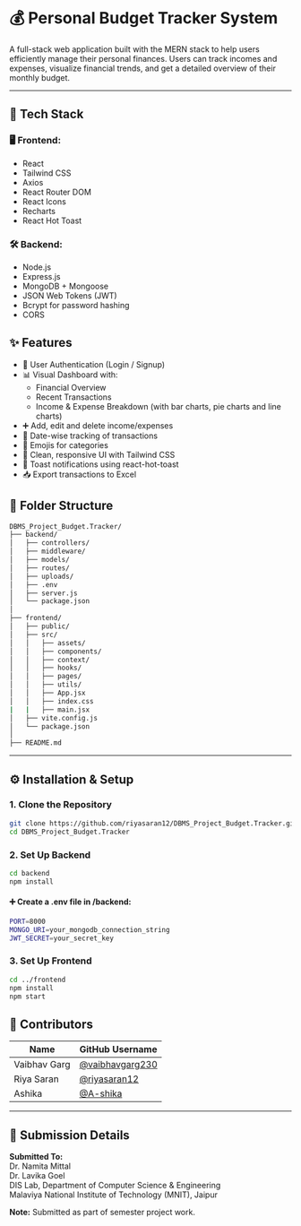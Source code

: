 # 💰 Personal Budget Tracker System

A full-stack web application built with the MERN stack to help users efficiently manage their personal finances. Users can track incomes and expenses, visualize financial trends, and get a detailed overview of their monthly budget.

---

## 🚀 Tech Stack

### 🖥️ Frontend:
- React
- Tailwind CSS
- Axios
- React Router DOM
- React Icons
- Recharts
- React Hot Toast

### 🛠️ Backend:
- Node.js
- Express.js
- MongoDB + Mongoose
- JSON Web Tokens (JWT)
- Bcrypt for password hashing
- CORS

## ✨ Features

- 🔐 User Authentication (Login / Signup)
- 📊 Visual Dashboard with:
  - Financial Overview
  - Recent Transactions
  - Income & Expense Breakdown (with bar charts, pie charts and line charts)
- ➕ Add, edit and delete income/expenses
- 📅 Date-wise tracking of transactions
- 📌 Emojis for categories
- 🎨 Clean, responsive UI with Tailwind CSS
- 🔔 Toast notifications using react-hot-toast
- 📥 Export transactions to Excel


## 📂 Folder Structure

```bash
DBMS_Project_Budget.Tracker/
├── backend/               
│   ├── controllers/       
│   ├── middleware/        
│   ├── models/            
│   ├── routes/            
│   ├── uploads/             
│   ├── .env               
│   ├── server.js          
│   └── package.json       
│
├── frontend/              
│   ├── public/            
│   ├── src/               
│   │   ├── assets/        
│   │   ├── components/    
│   │   ├── context/
│   │   ├── hooks/       
│   │   ├── pages/
│   │   ├── utils/       
│   │   ├── App.jsx         
│   │   ├── index.css
|   |   ├── main.jsx     
│   ├── vite.config.js 
│   └── package.json      
│
├── README.md              

```


---

## ⚙️ Installation & Setup

### 1. Clone the Repository

```bash
git clone https://github.com/riyasaran12/DBMS_Project_Budget.Tracker.git
cd DBMS_Project_Budget.Tracker
```

### 2. Set Up Backend

```bash
cd backend
npm install
```

#### ➕ Create a .env file in /backend:

```bash
PORT=8000
MONGO_URI=your_mongodb_connection_string
JWT_SECRET=your_secret_key
```

### 3. Set Up Frontend

```bash
cd ../frontend
npm install
npm start
```

## 👥 Contributors

| Name           | GitHub Username                                       |
|----------------|--------------------------------------------------------|
| Vaibhav Garg     | [@vaibhavgarg230](https://github.com/vaibhavgarg230)        |
| Riya Saran        | [@riyasaran12](https://github.com/riyasaran12)        |
| Ashika | [@A-shika](https://github.com/A-shika)    |


---

## 📄 Submission Details

**Submitted To:**  
Dr. Namita Mittal  
Dr. Lavika Goel  
DIS Lab, Department of Computer Science & Engineering  
Malaviya National Institute of Technology (MNIT), Jaipur

**Note:** Submitted as part of semester project work.
